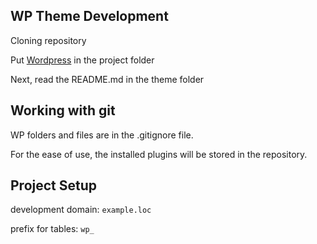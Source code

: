 
## WP Theme Development
Cloning repository

Put [Wordpress](https://wordpress.org/download/) in the project folder 

Next, read the README.md in the theme folder

## Working with git
WP folders and files are in the .gitignore file.

For the ease of use, the installed plugins will be stored in the repository.

## Project Setup
development domain: `example.loc`

prefix for tables: `wp_`

